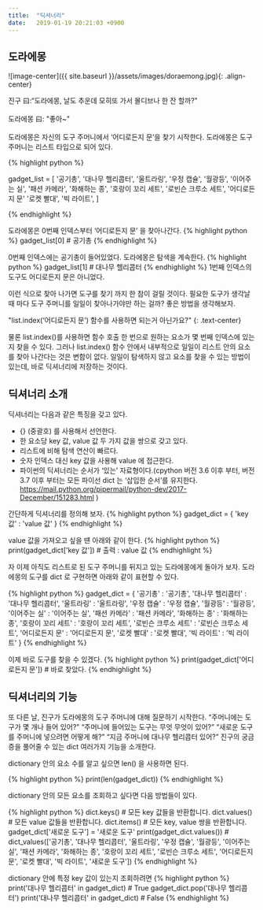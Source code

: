 ```yaml
---
title:  "딕셔너리"
date:   2019-01-19 20:21:03 +0900
---
```



## 도라에몽

![image-center]({{ site.baseurl }}/assets/images/doraemong.jpg){: .align-center}

진구 曰:“도라에몽, 날도 추운데 모히또 가서 몰디브나 한 잔 할까?”
<br><br>
도라에몽 曰: "좋아~"
<br><br>
도라에몽은 자신의 도구 주머니에서 ‘어디로든지 문’을 찾기 시작한다.
도라에몽은 도구 주머니는 리스트 타입으로 되어 있다.

{% highlight python %}

gadget_list = [
    '공기총',
    '대나무 헬리콥터',
    '울트라링',
    '우정 캡슐',
    '월광등',
    '이어주는 실',
    '패션 카메라',
    '화해하는 종',
    '호랑이 꼬리 세트',
    '로빈슨 크루소 세트',
    '어디로든지 문'
    '로켓 빨대',
    '빅 라이트',
]

{% endhighlight %}


도라에몽은 0번째 인덱스부터 ‘어디로든지 문’ 을 찾아나간다.
{% highlight python %}
gadget_list[0] # 공기총
{% endhighlight %}

0번째 인덱스에는 공기총이 들어있었다. 도라에몽은 탐색을 계속한다.
{% highlight python %}
gadget_list[1] # 대나무 헬리콥터
{% endhighlight %}
1번째 인덱스의 도구도 어디로든지 문은 아니었다.


이런 식으로 찾아 나가면 도구를 찾기 까지 한 참이 걸릴 것이다. 필요한 도구가 생각날 때 마다 도구 주머니를 
일일이 찾아나가야만 하는 걸까? 좋은 방법을 생각해보자.

"list.index(‘어디로든지 문’) 함수를 사용하면 되는거 아닌가요?"
{: .text-center}

물론 list.index()를 사용하면 함수 호출 한 번으로 원하는 요소가 몇 번째 인덱스에 있는지 찾을 수 있다. 
그러나 list.index() 함수 안에서 내부적으로 일일이 리스트 안의 요소를 찾아 나간다는 것은 변함이 없다. 
일일이 탐색하지 않고 요소를 찾을 수 있는 방법이 있는데, 바로 딕셔너리에 저장하는 것이다.

## 딕셔너리 소개
딕셔너리는 다음과 같은 특징을 갖고 있다.
* {} (중괄호) 를 사용해서 선언한다.
* 한 요소당 key 값, value 값 두 가지 값을 쌍으로 갖고 있다.
* 리스트에 비해 탐색 연산이 빠르다.
* 숫자 인덱스 대신 key 값을 사용해 value 에 접근한다.
* 파이썬의 딕셔너리는 순서가 ‘있는’ 자료형이다.(cpython 버전 3.6 이후 부터, 버전 3.7 이후 부터는 모든 파이선 dict 는 
‘삽입한 순서’를 유지한다. <a target="_blank" href="https://mail.python.org/pipermail/python-dev/2017-December/151283.html">
 https://mail.python.org/pipermail/python-dev/2017-December/151283.html</a> )

간단하게 딕셔너리를 정의해 보자.
{% highlight python %}
gadget_dict = {
    'key 값' : 'value 값'
}
{% endhighlight %}

value 값을 가져오고 싶을 떈  아래와 같이 한다.
{% highlight python %}
print(gadget_dict['key 값']) # 출력 : value 값
{% endhighlight %}

자 이제 아직도 리스트로 된 도구 주머니를 뒤지고 있는 도라에몽에게 돌아가 보자.
도라에몽의 도구를 dict 로 구현하면 아래와 같이 표현할 수 있다.

{% highlight python %}
gadget_dict = {
    '공기총' : '공기총',
    '대나무 헬리콥터' : '대나무 헬리콥터',
    '울트라링' : '울트라링',
    '우정 캡슐' : '우정 캡슐',
    '월광등' : '월광등',
    '이어주는 실' : '이어주는 실',
    '패션 카메라' : '패션 카메라',
    '화해하는 종' : '화해하는 종',
    '호랑이 꼬리 세트' : '호랑이 꼬리 세트',
    '로빈슨 크루소 세트' : '로빈슨 크루소 세트',
    '어디로든지 문' : '어디로든지 문',
    '로켓 빨대' : '로켓 빨대',
    '빅 라이트' : '빅 라이트'
}
{% endhighlight %}


이제 바로 도구를 찾을 수 있겠다.
{% highlight python %}
print(gadget_dict['어디로든지 문']) # 바로 찾았다.
{% endhighlight %}


## 딕셔너리의 기능

또 다른 날, 진구가 도라에몽의 도구 주머니에 대해 질문하기 시작한다.
“주머니에는 도구가 몇 개나 들어 있어?”
“주머니에 들어있는 도구는 무엇 무엇이 있어?”
“새로운 도구를 주머니에 넣으려면 어떻게 해?”
“지금 주머니에 대나무 헬리콥터 있어?”
진구의 궁금증을 풀어줄 수 있는 dict 여러가지 기능을 소개한다.

dictionary 안의 요소 수를 알고 싶으면 len() 을 사용하면 된다.

{% highlight python %}
print(len(gadget_dict))
{% endhighlight %}

dictionary 안의 모든 요소를 조회하고 싶다면 다음 방법들이 있다.

{% highlight python %}
dict.keys() # 모든 key 값들을 반환합니다. 
dict.values() # 모든 value 값들을 반환합니다.
dict.items() # 모든 key, value 쌍을 반환합니다.
gadget_dict['새로운 도구'] = '새로운 도구'
print(gadget_dict.values()) # dict_values(['공기총', '대나무 헬리콥터', '울트라링', '우정 캡슐', '월광등', '이어주는 실', '패션 카메라', '화해하는 종', '호랑이 꼬리 세트', '로빈슨 크루소 세트', '어디로든지 문', '로켓 빨대', '빅 라이트', '새로운 도구'])
{% endhighlight %}


dictionary 안에 특정 key 값이 있는지 조회하려면
{% highlight python %}
print('대나무 헬리콥터' in gadget_dict) # True
gadget_dict.pop('대나무 헬리콥터')
print('대나무 헬리콥터' in gadget_dict) # False
{% endhighlight %}

